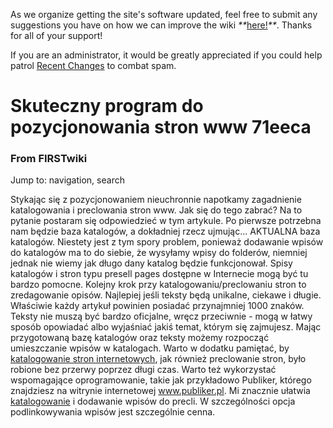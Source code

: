 As we organize getting the site's software updated, feel free to submit any
suggestions you have on how we can improve the wiki
_**_[here!](/index.php/User:Hallry/Suggestions "User:Hallry/Suggestions"
)_**_. Thanks for all of your support!

If you are an administrator, it would be greatly appreciated if you could help
patrol [Recent Changes](/index.php/Special:Recentchanges
"Special:Recentchanges" ) to combat spam.

# Skuteczny program do pozycjonowania stron www 71eeca

### From FIRSTwiki

Jump to: navigation, search

Stykając się z pozycjonowaniem nieuchronnie napotkamy zagadnienie
katalogowania i preclowania stron www. Jak się do tego zabrać? Na to pytanie
postaram się odpowiedzieć w tym artykule. Po pierwsze potrzebna nam będzie
baza katalogów, a dokładniej rzecz ujmując... AKTUALNA baza katalogów.
Niestety jest z tym spory problem, ponieważ dodawanie wpisów do katalogów ma
to do siebie, że wysyłamy wpisy do folderów, niemniej jednak nie wiemy jak
długo dany katalog będzie funkcjonował. Spisy katalogów i stron typu presell
pages dostępne w Internecie mogą być tu bardzo pomocne. Kolejny krok przy
katalogowaniu/preclowaniu stron to zredagowanie opisów. Najlepiej jeśli teksty
będą unikalne, ciekawe i długie. Właściwie każdy artykuł powinien posiadać
przynajmniej 1000 znaków. Teksty nie muszą być bardzo oficjalne, wręcz
przeciwnie - mogą w łatwy sposób opowiadać albo wyjaśniać jakiś temat, którym
się zajmujesz. Mając przygotowaną bazę katalogów oraz teksty możemy rozpocząć
umieszczanie wpisów w katalogach. Warto w dodatku pamiętać, by [katalogowanie
stron internetowych](http://www.publiker.pl "http://www.publiker.pl" ), jak
również preclowanie stron, było robione bez przerwy poprzez długi czas. Warto
też wykorzystać wspomagające oprogramowanie, takie jak przykładowo Publiker,
którego znajdziesz na witrynie internetowej www.publiker.pl. Mi znacznie
ułatwia [katalogowanie](http://www.publiker.pl "http://www.publiker.pl" ) i
dodawanie wpisów do precli. W szczególności opcja podlinkowywania wpisów jest
szczególnie cenna.

